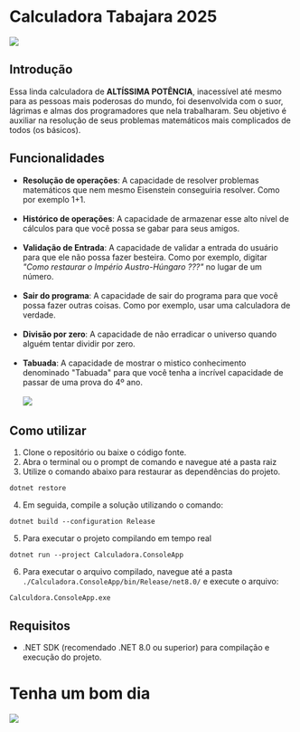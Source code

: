 ﻿# Calculadora Tabajara 2025 

![](https://i.pinimg.com/originals/1e/fd/69/1efd69f0ebb387e02be7c92dd04649e0.gif)

## Introdução

Essa linda calculadora de **ALTÍSSIMA POTÊNCIA**, inacessível até mesmo para as pessoas mais poderosas do mundo, foi desenvolvida com o suor, lágrimas e almas dos programadores que nela trabalharam. Seu objetivo é auxiliar na resolução de seus problemas matemáticos mais complicados de todos (os básicos).

## Funcionalidades

- **Resolução de operações**: A capacidade de resolver problemas matemáticos que nem mesmo Eisenstein conseguiria resolver. Como por exemplo 1+1.
<br> <br>
- **Histórico de operações**: A capacidade de armazenar esse alto nível de cálculos para que você possa se gabar para seus amigos.
<br> <br>
- **Validação de Entrada**: A capacidade de validar a entrada do usuário para que ele não possa fazer besteira. Como por exemplo, digitar  *"Como restaurar o Império Austro-Húngaro ???"*  no lugar de um número. 
<br> <br>
- **Sair do programa**: A capacidade de sair do programa para que você possa fazer outras coisas. Como por exemplo, usar uma calculadora de verdade.
<br> <br>
- **Divisão por zero**: A capacidade de não erradicar o universo quando alguém tentar dividir por zero.
<br> <br>
- **Tabuada**: A capacidade de mostrar o mistico conhecimento denominado "Tabuada" para que você tenha a incrível capacidade de passar de uma prova do 4º ano.
<br> <br>
![](https://i.imgur.com/krolZ77.gif)

## Como utilizar

1. Clone o repositório ou baixe o código fonte.
2. Abra o terminal ou o prompt de comando e navegue até a pasta raiz
3. Utilize o comando abaixo para restaurar as dependências do projeto.

```
dotnet restore
```

4. Em seguida, compile a solução utilizando o comando:
   
```
dotnet build --configuration Release
```

5. Para executar o projeto compilando em tempo real
   
```
dotnet run --project Calculadora.ConsoleApp
```

6. Para executar o arquivo compilado, navegue até a pasta `./Calculadora.ConsoleApp/bin/Release/net8.0/` e execute o arquivo:
   
```
Calculdora.ConsoleApp.exe
```

## Requisitos

- .NET SDK (recomendado .NET 8.0 ou superior) para compilação e execução do projeto.

# Tenha um bom dia
![](https://i.ytimg.com/vi/jxl9M4jasxc/mqdefault.jpg)


